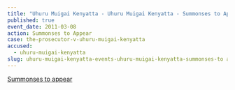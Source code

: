```yaml
---
title: "Uhuru Muigai Kenyatta - Uhuru Muigai Kenyatta - Summonses to Appear"
published: true
event_date: 2011-03-08
action: Summonses to Appear
case: the-prosecutor-v-uhuru-muigai-kenyatta
accused:
  - uhuru-muigai-kenyatta
slug: uhuru-muigai-kenyatta-events-uhuru-muigai-kenyatta-summonses-to appear
---
```


[Summonses to appear](http://www.icc-cpi.int/iccdocs/doc/doc1037052.pdf)


